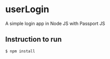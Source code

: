 # userLogin
A simple login app in Node JS with Passport JS

## Instruction to run

```bash
$ npm install 
```
